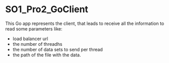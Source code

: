 # SO1_Pro2_GoClient
This Go app represents the client, that leads to receive all the information to read some parameters like:

- load balancer url
- the number of threadhs
- the number of data sets to send per thread
- the path of the file with the data.


